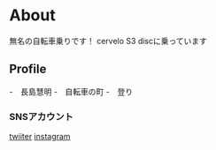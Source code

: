 # About
無名の自転車乗りです！
cervelo S3 discに乗っています

## Profile
-　長島慧明
-　自転車の町
-　登り

### SNSアカウント
[twiiter](https://twitter.com/settings/account)
[instagram](https://www.instagram.com/?hl=ja)
